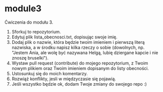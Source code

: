 # module3
Ćwiczenia do modułu 3.

1. Sforkuj to repozytorium.
2. Edytuj plik lista_obecnosci.txt, dopisując swoje imię.
3. Dodaj plik o nazwie, która będzie twoim imieniem i pierwszą literą nazwiska, a w środku napisz kilka rzeczy o sobie (dowolnych, np. "Jestem Ania, ale wolę być nazywana Helgą, lubię dziergane kapcie i nie znoszę bruselki").
4. Wystaw pull request (contribute) do mojego repozytorium, z Twoim nowym plikiem oraz Twoim imieniem dopisanym do listy obecności.
5. Ustosunkuj się do moich komentarzy.
6. Rozwiąż konflikty, jesli w międzyczasie się pojawią.
7. Jeśli wszystko będzie ok, dodam Twoje zmiany do swojego repo :)
